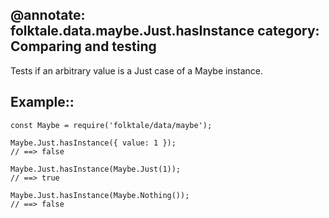 @annotate: folktale.data.maybe.Just.hasInstance
category: Comparing and testing
---

Tests if an arbitrary value is a Just case of a Maybe instance.


## Example::


    const Maybe = require('folktale/data/maybe');

    Maybe.Just.hasInstance({ value: 1 });
    // ==> false

    Maybe.Just.hasInstance(Maybe.Just(1));
    // ==> true

    Maybe.Just.hasInstance(Maybe.Nothing());
    // ==> false